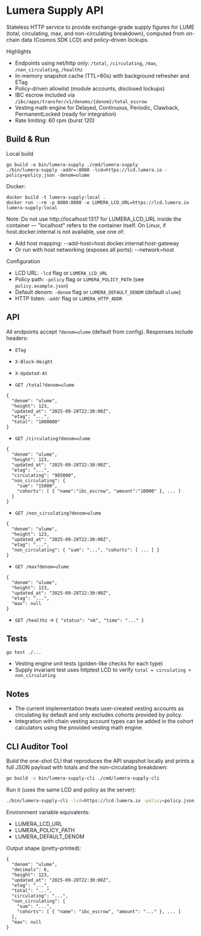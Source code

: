 # Lumera Supply API

Stateless HTTP service to provide exchange-grade supply figures for LUME (total, circulating, max, and non-circulating breakdown), computed from on-chain data (Cosmos SDK LCD) and policy-driven lockups.

Highlights
- Endpoints using net/http only: `/total`, `/circulating`, `/max`, `/non_circulating`, `/healthz`
- In-memory snapshot cache (TTL=60s) with background refresher and ETag
- Policy-driven allowlist (module accounts, disclosed lockups)
- IBC escrow included via `/ibc/apps/transfer/v1/denoms/{denom}/total_escrow`
- Vesting math engine for Delayed, Continuous, Periodic, Clawback, PermanentLocked (ready for integration)
- Rate limiting: 60 rpm (burst 120)

## Build & Run

Local build
```
go build -o bin/lumera-supply ./cmd/lumera-supply
./bin/lumera-supply -addr=:8080 -lcd=https://lcd.lumera.io -policy=policy.json -denom=ulume
```

Docker:
```
docker build -t lumera-supply:local .
docker run --rm -p 8080:8080 -e LUMERA_LCD_URL=https://lcd.lumera.io lumera-supply:local
```

Note: Do not use http://localhost:1317 for LUMERA_LCD_URL inside the container — "localhost" refers to the container itself. On Linux, if host.docker.internal is not available, use one of:
- Add host mapping: --add-host=host.docker.internal:host-gateway
- Or run with host networking (exposes all ports): --network=host

Configuration
- LCD URL: `-lcd` flag or `LUMERA_LCD_URL`
- Policy path: `-policy` flag or `LUMERA_POLICY_PATH` (see `policy.example.json`)
- Default denom: `-denom` flag or `LUMERA_DEFAULT_DENOM` (default `ulume`)
- HTTP listen: `-addr` flag or `LUMERA_HTTP_ADDR`

## API

All endpoints accept `?denom=ulume` (default from config). Responses include headers:
- `ETag`
- `X-Block-Height`
- `X-Updated-At`

- `GET /total?denom=ulume`
```
{
  "denom": "ulume",
  "height": 123,
  "updated_at": "2025-09-28T22:30:00Z",
  "etag": "...",
  "total": "1000000"
}
```

- `GET /circulating?denom=ulume`
```
{
  "denom": "ulume",
  "height": 123,
  "updated_at": "2025-09-28T22:30:00Z",
  "etag": "...",
  "circulating": "985000",
  "non_circulating": {
    "sum": "15000",
    "cohorts": [ { "name":"ibc_escrow", "amount":"10000" }, ... ]
  }
}
```

- `GET /non_circulating?denom=ulume`
```
{
  "denom": "ulume",
  "height": 123,
  "updated_at": "2025-09-28T22:30:00Z",
  "etag": "...",
  "non_circulating": { "sum": "...", "cohorts": [ ... ] }
}
```

- `GET /max?denom=ulume`
```
{
  "denom": "ulume",
  "height": 123,
  "updated_at": "2025-09-28T22:30:00Z",
  "etag": "...",
  "max": null
}
```

- `GET /healthz` → `{ "status": "ok", "time": "..." }`

## Tests
```
go test ./...
```
- Vesting engine unit tests (golden-like checks for each type)
- Supply invariant test uses httptest LCD to verify `total = circulating + non_circulating`

## Notes
- The current implementation treats user-created vesting accounts as circulating by default and only excludes cohorts provided by policy.
- Integration with chain vesting account types can be added in the cohort calculators using the provided vesting math engine.

## CLI Auditor Tool

Build the one-shot CLI that reproduces the API snapshot locally and prints a full JSON payload with totals and the non-circulating breakdown:

```bash
go build -o bin/lumera-supply-cli ./cmd/lumera-supply-cli
```

Run it (uses the same LCD and policy as the server):

```bash
./bin/lumera-supply-cli -lcd=https://lcd.lumera.io -policy=policy.json -denom=ulume
```

Environment variable equivalents:
- LUMERA_LCD_URL
- LUMERA_POLICY_PATH
- LUMERA_DEFAULT_DENOM

Output shape (pretty-printed):
```
{
  "denom": "ulume",
  "decimals": 6,
  "height": 123,
  "updated_at": "2025-09-28T22:30:00Z",
  "etag": "...",
  "total": "...",
  "circulating": "...",
  "non_circulating": {
    "sum": "...",
    "cohorts": [ { "name": "ibc_escrow", "amount": "..." }, ... ]
  },
  "max": null
}
```
